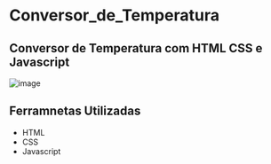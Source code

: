 # Conversor_de_Temperatura
## Conversor de Temperatura com HTML CSS e Javascript
![image](https://github.com/Jorge-Marcelo/Conversor_de_Temperatura/assets/49494259/156b7e65-24ef-44c9-8ef0-9c83fe3c654c)

## Ferramnetas Utilizadas 
- HTML
- CSS
- Javascript
